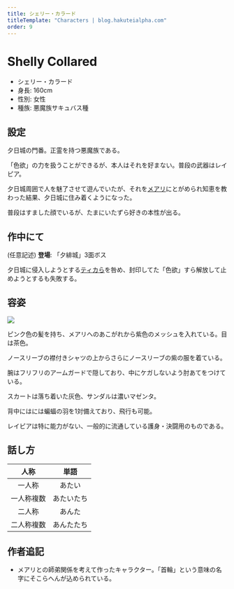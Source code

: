 ```yaml
---
title: シェリー・カラード
titleTemplate: "Characters | blog.hakuteialpha.com"
order: 9
---
```


# Shelly Collared

<div class="pt-4 flex gap-2 flex-col sm:flex-row items-start introduce">
<!--<img src="" class="rounded-md bg-white dark:bg-neutral-700 sm:max-w-64">-->
<div class="">

- シェリー・カラード
- 身長: 160cm
- 性別: 女性
- 種族: 悪魔族サキュバス種

</div></div>

## 設定

夕日城の門番。正霊を持つ悪魔族である。

「色欲」の力を扱うことができるが、本人はそれを好まない。普段の武器はレイピア。

夕日城周囲で人を魅了させて遊んでいたが、それを[メアリ](mary)にとがめられ知恵を教わった結果、夕日城に住み着くようになった。

普段はすました顔でいるが、たまにいたずら好きの本性が出る。

## 作中にて

(任意記述)
**登場**: 「夕緋城」3面ボス

夕日城に侵入しようとする[ティカ](tica)[ら](hanko)を咎め、封印してた「色欲」すら解放して止めようとするも失敗する。

## 容姿

<div class="pt-4 flex gap-2 flex-col-reverse sm:flex-row items-start introduce">
<img src="https://dir.hakuteialpha.com/g/chara/charat/org_20200727_014349.png" class="rounded-xl bg-white dark:bg-neutral-700 sm:max-w-64">
<div>

ピンク色の髪を持ち、メアリへのあこがれから紫色のメッシュを入れている。目は茶色。

ノースリーブの襟付きシャツの上からさらにノースリーブの紫の服を着ている。

腕はフリフリのアームガードで隠しており、中にケガしないよう肘あてをつけている。

スカートは落ち着いた灰色、サンダルは濃いマゼンタ。

背中にはには蝙蝠の羽を1対備えており、飛行も可能。

レイピアは特に能力がない、一般的に流通している護身・決闘用のものである。
  
</div></div>

## 話し方

| 人称 | 単語 |
| :-: | :-: |
| 一人称 | あたい |
| 一人称複数 | あたいたち |
| 二人称 | あんた |
| 二人称複数 | あんたたち |

## 作者追記

- メアリとの師弟関係を考えて作ったキャラクター。「首輪」という意味の名字にそこらへんが込められている。
